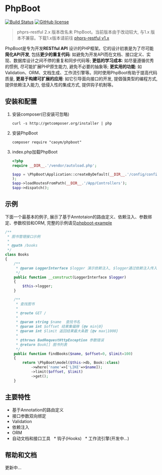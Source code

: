# PhpBoot

[![Build Status](https://travis-ci.org/caoym/phprs-restful.svg)](https://travis-ci.org/caoym/phprs-restful)
[![GitHub license](https://img.shields.io/badge/license-MIT-blue.svg)](https://raw.githubusercontent.com/caoym/phprs-restful/master/LICENSE)

> phprs-restful 2.x 版本改名未 PhpBoot。当前版本由于改动较大, 与1.x 版本不兼容。下载1.x版本请前往 [phprs-restful v1.x](https://github.com/caoym/phprs-restful/tree/v1.2.4)

PhpBoot是专为开发**RESTful API** 设计的PHP框架。它的设计初衷是为了尽可能**简化API开发**, 包括**更少的重复代码**: 如避免为开发API而在文档、接口定义、实现、数据库设计之间不停的重复和同步代码等; **更低的学习成本**: 如尽量遵循优秀的惯例, 尽可能扩展PHP原生能力, 避免不必要的抽象等; **更实用的功能**: 如Validation、ORM、文档生成、工作流引擎等。同时使用PhpBoot有助于提高代码质量, **更易于构建可扩展的应用**: 如它引导面向接口的开发, 提倡强类型的编程方式, 提供依赖注入能力, 低侵入性的集成方式, 提供钩子机制等。


## 安装和配置

   1. 安装composer(已安装可忽略)
   
       ```
       curl -s http://getcomposer.org/installer | php
       ```
       
   2. 安装PhpBoot
   
       ```
       composer require "caoym/phpboot"
       ```
       
   3. index.php加载PhpBoot
       
       ```PHP
      <?php
      require __DIR__.'/vendor/autoload.php';
      
      $app = \PhpBoot\Application::createByDefault(__DIR__.'/config/config.php'
      );
      $app->loadRoutesFromPath(__DIR__.'/App/Controllers');
      $app->dispatch();
       ```
    
## 示例

   下面一个最基本的例子, 展示了基于Anntotaion的路由定义、依赖注入、参数绑定、参数校验和ORM, 完整的示例请见[phpboot-example](https://github.com/caoym/phpboot-example)
   
   ```PHP
   /**
    * 图书管理接口示例
    *
    * @path /books
    */
   class Books
   {
       /**
        * @param LoggerInterface $logger 演示依赖注入, $logger通过依赖注入传入
        */
       public function __construct(LoggerInterface $logger)
       {
           $this->logger;
       }
   
       /**
        * 查找图书
        *
        * @route GET /
        *
        * @param string $name  查找书名
        * @param int $offset 结果集偏移 {@v min|0}
        * @param int $limit 返回结果最大条数 {@v max|1000}
        *
        * @throws BadRequestHttpException 参数错误
        * @return Book[] 图书列表 
        */
       public function findBooks($name, $offset=0, $limit=100)
       {
           return \PhpBoot\model($this->db, Book::class)
               ->where('name'=>['LIKE'=>$name]);
               ->limit($offset, $limit)
               ->get();
       }
   ```
## 主要特性
   
   * 基于Annotation的路由定义
   * 接口参数双向绑定
   * Validation
   * 依赖注入
   * ORM
   * 自动文档和接口工具
   * 钩子(Hooks)
   * 工作流引擎(开发中...)
   
## 帮助和文档

   更新中...
   



